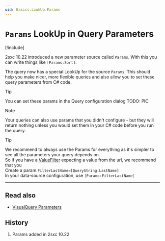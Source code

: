 ```yaml
---
uid: Basics.LookUp.Params
---
```


# `Params` LookUp in Query Parameters

[!include[](~/basics/stack/_shared-float-summary.md)]
<style>.context-box-summary .lookup-sources { visibility: visible; } </style>

2sxc 10.22 introduced a new parameter source called `Params`. With this you can write things like `[Params:Sort]`. 

The query now has a special LookUp for the source `Params`. This should help you make nicer, more flexible queries and also allow you to set these query parameters from C# code. 

> [!TIP]
> You can set these params in the Query configuration dialog
> TODO: PIC

> [!NOTE]
> Your queries can also use params that you didn't configure - but they will return nothing unless you would set them in your C# code before you run the query.

> [!TIP]
> We recommend to always use the Params for everything as it's simpler to see all the parameters your query depends on.  
> So if you have a [ValueFilter](xref:ToSic.Eav.DataSources.ValueFilter) expecting a value from the url, we recommend that you  
> Create a param `FilterLastName=[QueryString:LastName]`  
> In your data-source configuration, use `[Params:FilterLastName]`

---

## Read also

* [VisualQuery Parameters](xref:Basics.Query.Parameters.Index)

## History

1. Params added in 2sxc 10.22


